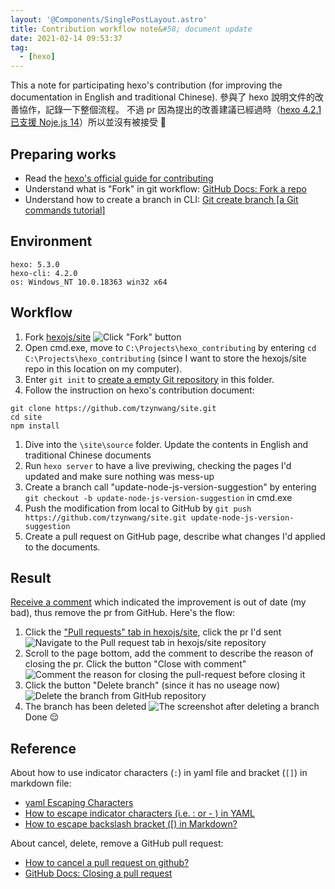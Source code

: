 ```yaml
---
layout: '@Components/SinglePostLayout.astro'
title: Contribution workflow note&#58; document update
date: 2021-02-14 09:53:37
tag:
  - [hexo]
---
```


This a note for participating hexo's contribution (for improving the documentation in English and traditional Chinese).
參與了 hexo 說明文件的改善協作，記錄一下整個流程。
不過 pr 因為提出的改善建議已經過時（[hexo 4.2.1 已支援 Noje.js 14](https://github.com/hexojs/hexo/issues/4267#issuecomment-778646141)）所以並沒有被接受 🤣

## Preparing works

- Read the [hexo's official guide for contributing](https://hexo.io/docs/contributing)
- Understand what is "Fork" in git workflow: [GitHub Docs: Fork a repo](https://docs.github.com/en/github/getting-started-with-github/fork-a-repo)
- Understand how to create a branch in CLI: [Git create branch \[a Git commands tutorial\]](https://www.datree.io/resources/git-create-branch)

## Environment

```
hexo: 5.3.0
hexo-cli: 4.2.0
os: Windows_NT 10.0.18363 win32 x64
```

## Workflow

1. Fork [hexojs/site](https://github.com/hexojs/hexo)
   ![Click "Fork" button](fork-hexo-site.png)
1. Open cmd.exe, move to `C:\Projects\hexo_contributing` by entering `cd C:\Projects\hexo_contributing` (since I want to store the hexojs/site repo in this location on my computer).
1. Enter `git init` to [create a empty Git repository](https://git-scm.com/docs/git-init) in this folder.
1. Follow the instruction on hexo's contribution document:

```
git clone https://github.com/tzynwang/site.git
cd site
npm install
```

1. Dive into the `\site\source` folder. Update the contents in English and traditional Chinese documents
1. Run `hexo server` to have a live previwing, checking the pages I'd updated and make sure nothing was mess-up
1. Create a branch call "update-node-js-version-suggestion" by entering `git checkout -b update-node-js-version-suggestion` in cmd.exe
1. Push the modification from local to GitHub by `git push https://github.com/tzynwang/site.git update-node-js-version-suggestion`
1. Create a pull request on GitHub page, describe what changes I'd applied to the documents.

## Result

[Receive a comment](https://github.com/hexojs/hexo/issues/4267#issuecomment-778646141) which indicated the improvement is out of date (my bad), thus remove the pr from GitHub. Here's the flow:

1. Click the ["Pull requests" tab in hexojs/site](https://github.com/hexojs/hexo/pulls), click the pr I'd sent
   ![Navigate to the Pull request tab in hexojs/site repository](close-pr-00.png)
1. Scroll to the page bottom, add the comment to describe the reason of closing the pr. Click the button "Close with comment"
   ![Comment the reason for closing the pull-request before closing it](close-pr-01.png)
1. Click the button "Delete branch" (since it has no useage now)
   ![Delete the branch from GitHub repository](close-pr-02.png)
1. The branch has been deleted
   ![The screenshot after deleting a branch](close-pr-03.png)
   Done 😌

## Reference

About how to use indicator characters (`:`) in yaml file and bracket (`[]`) in markdown file:

- [yaml Escaping Characters](https://riptutorial.com/yaml/example/25838/escaping-characters)
- [How to escape indicator characters (i.e. : or - ) in YAML](https://stackoverflow.com/a/19086251/15028185)
- [How to escape backslash bracket (\[) in Markdown?](https://stackoverflow.com/a/43011868/15028185)

About cancel, delete, remove a GitHub pull request:

- [How to cancel a pull request on github?](https://stackoverflow.com/a/10142727/15028185)
- [GitHub Docs: Closing a pull request](https://docs.github.com/en/github/collaborating-with-issues-and-pull-requests/closing-a-pull-request)
